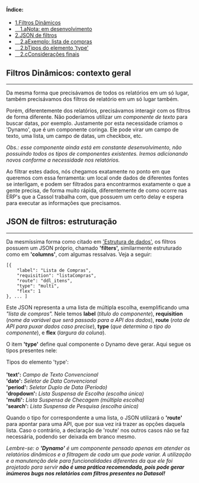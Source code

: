 <nav class='sidelist'>
  <div class='side-content'>
    <h4>Índice:</h4>
    <ul>
      <li><a class='super' href="#1.">
        <span class='bold'>1.</span>Filtros Dinâmicos
      </a></li>
      <li><a class='sub' href="#1.a">
        &emsp;<span class='bold'>1.a</span>Nota: em desenvolvimento
      </a></li>
      <li><a class='super' href="#2.">
        <span class='bold'>2.</span>JSON de filtros
      </a></li>
      <li><a class='sub' href="#2.a">
        &emsp;<span class='bold'>2.a</span>Exemplo: lista de compras
      </a></li>
      <li><a class='sub' href="#2.b">
        &emsp;<span class='bold'>2.b</span>Tipos do elemento 'type'
      </a></li>
      <li><a class='sub' href="#2.c">
        &emsp;<span class='bold'>2.c</span>Considerações finais
      </a></li>
    </ul>
  </div>
</nav>

<div class='title'>
<h2 id="1.">Filtros Dinâmicos: contexto geral</h2>
<hr class='solid'>
</div>

Da mesma forma que precisávamos de todos os relatórios em um só lugar, também precisávamos dos filtros de relatório em um só lugar também.

Porém, diferentemente dos relatórios, precisávamos interagir com os filtros de forma diferente. Não poderíamos utilizar um *componente de texto* para buscar datas, por exemplo. Justamente por esta necessidade criamos o 'Dynamo', que é um componente coringa. Ele pode virar um campo de texto, uma lista, um campo de datas, um checkbox, etc.

<div id='1.a' class='note'>

*Obs.: esse componente ainda está em constante desenvolvimento, não possuindo todos os tipos de componentes existentes. Iremos adicionando novos conforme a necessidade nos relatórios.* 

</div>

Ao filtrar estes dados, nós chegamos exatamente no ponto em que queremos com essa ferramenta: um local onde dados de diferentes fontes se interligam, e podem ser filtrados para encontrarmos exatamente o que a gente precisa, de forma muito rápida, diferentemente de como ocorre nas ERP's que a Cassol trabalha com, que possuem um certo delay e espera para executar as informações que precisamos. 

<div class='title'>
<h2 id="2.">JSON de filtros: estruturação</h2>
<hr class='solid'>
</div>

Da mesmíssima forma como citado em ['Estrutura de dados'](http://localhost:4321/dev-sections/02_relatorios-dinamicos/?markdown=1#1.a), os filtros possuem um JSON próprio, chamado **'filters',** similarmente estruturado como em **'columns'**, com algumas ressalvas. Veja a seguir:

<div id='2.a' class=code_box>

    [{
        "label": "Lista de Compras",
        "requisition": "listaCompras",
        "route": "ddl_itens",
        "type": "multi",
        "flex": 1
    }, ... ]

</div>

Este JSON representa a uma lista de múltipla escolha, exemplificando uma *"lista de compras".* Nele temos **label** (*título do componente*), **requisition** (*nome da variável que será passado para a API dos dados*), **route** (*rota de API para puxar dados caso precise*), **type** (*que determina o tipo do componente*), e **flex** (*largura da coluna*).

O item **'type'** define qual componente o Dynamo deve gerar. Aqui segue os tipos presentes nele:

<div class='center'>
<div id='2.b' class='note'>

Tipos do elemento 'type':<br />
<br />
**'text':** *Campo de Texto Convencional*<br />
**'date':** *Seletor de Data Convencional*<br />
**'period':** *Seletor Duplo de Data (Período)*<br />
**'dropdown':** *Lista Suspensa de Escolha (escolha única)*<br />
**'multi':** *Lista Suspensa de Checagem (múltipla escolha)*<br />
**'search':** *Lista Suspensa de Pesquisa (escolha única)*<br />

</div>
</div>

Quando o tipo for correspondente a uma lista, o JSON utilizará o **'route'** para apontar para uma API, que por sua vez irá trazer as opções daquela lista. Caso o contrário, a declaração de 'route' nos outros casos não se faz necessária, podendo ser deixada em branco mesmo.


<div id='2.c' class='note'>

*Lembre-se: o **'Dynamo'** é um componente pensado apenas em atender os relatórios dinâmicos e a filtragem de cada um que pode variar. A utilização e a manutenção dele para funcionalidades diferentes da que ele foi projetado para servir **não é uma prática recomendada, pois pode gerar inúmeros bugs nos relatórios com filtros presentes no Datasol!***

</div>

<div class='end'>